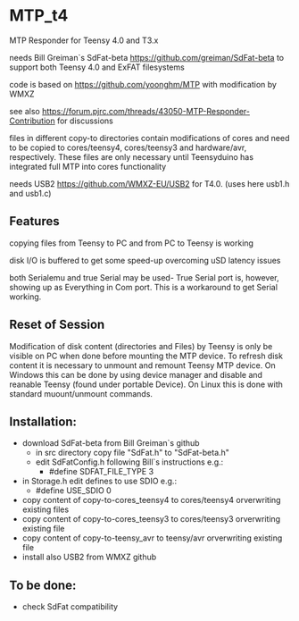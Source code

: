 # MTP_t4

MTP Responder for Teensy 4.0 and T3.x

needs Bill Greiman`s SdFat-beta https://github.com/greiman/SdFat-beta to support both Teensy 4.0 and ExFAT filesystems
 
code is based on https://github.com/yoonghm/MTP with modification by WMXZ

see also https://forum.pjrc.com/threads/43050-MTP-Responder-Contribution for discussions

files in different copy-to directories contain modifications of cores and need to be copied to cores/teensy4, cores/teensy3 and hardware/avr, respectively. These files are only necessary until Teensyduino has integrated full MTP into cores functionality

needs USB2 https://github.com/WMXZ-EU/USB2 for T4.0. (uses here usb1.h and usb1.c)

## Features
copying files from Teensy to PC  and from PC to Teensy is working

disk I/O is buffered to get some speed-up overcoming uSD latency issues

both Serialemu and true Serial may be used- True Serial port is, however, showing up as Everything in Com port. This is a workaround to get Serial working.


## Reset of Session
Modification of disk content (directories and Files) by Teensy is only be visible on PC when done before mounting the MTP device. To refresh disk content it is necessary to unmount and remount Teensy MTP device. On Windows this can be done by using device manager and disable and reanable Teensy (found under portable Device). On Linux this is done with standard muount/unmount commands.

## Installation:
 - download SdFat-beta from Bill Greiman`s github
   - in src directory copy file "SdFat.h" to "SdFat-beta.h"
   - edit SdFatConfig.h following Bill`s instructions e.g.:
     - #define SDFAT_FILE_TYPE 3
 - in Storage.h edit defines to use  SDIO e.g.:
   - #define USE_SDIO 0
 - copy content of copy-to-cores_teensy4 to cores/teensy4 orverwriting existing files
 - copy content of copy-to-cores_teensy3 to cores/teensy3 orverwriting existing file
 - copy content of copy-to-teensy_avr to teensy/avr orverwriting existing file
 - install also USB2 from WMXZ github

## To be done:
- check SdFat compatibility

 
